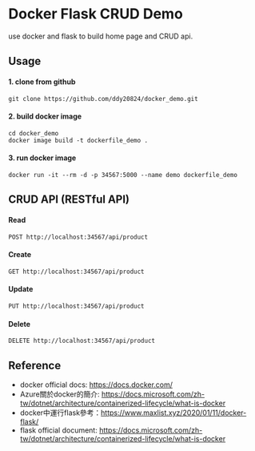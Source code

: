 # Docker Flask CRUD Demo
use docker and flask to build home page and CRUD api.

## Usage
#### 1. clone from github
```
git clone https://github.com/ddy20824/docker_demo.git
```

#### 2. build docker image
```
cd docker_demo
docker image build -t dockerfile_demo .
```

#### 3. run docker image
```
docker run -it --rm -d -p 34567:5000 --name demo dockerfile_demo
```

## CRUD API (RESTful API)
#### Read
```
POST http://localhost:34567/api/product
```
#### Create
```
GET http://localhost:34567/api/product
```
#### Update
```
PUT http://localhost:34567/api/product
```
#### Delete
```
DELETE http://localhost:34567/api/product
```

## Reference
 - docker official docs: https://docs.docker.com/
 - Azure關於docker的簡介: https://docs.microsoft.com/zh-tw/dotnet/architecture/containerized-lifecycle/what-is-docker
 - docker中運行flask參考：https://www.maxlist.xyz/2020/01/11/docker-flask/
 - flask official document: https://docs.microsoft.com/zh-tw/dotnet/architecture/containerized-lifecycle/what-is-docker
